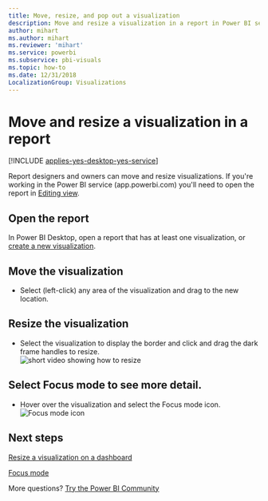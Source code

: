 ```yaml
---
title: Move, resize, and pop out a visualization
description: Move and resize a visualization in a report in Power BI service and Desktop
author: mihart
ms.author: mihart
ms.reviewer: 'mihart'
ms.service: powerbi
ms.subservice: pbi-visuals
ms.topic: how-to
ms.date: 12/31/2018
LocalizationGroup: Visualizations
---
```

# Move and resize a visualization in a report

[!INCLUDE [applies-yes-desktop-yes-service](../includes/applies-yes-desktop-yes-service.md)]

Report designers and owners can move and resize visualizations. If you're working in the Power BI service (app.powerbi.com) you'll need to open the report in [Editing view](../create-reports/service-interact-with-a-report-in-editing-view.md). 

## Open the report
In Power BI Desktop, open a report that has at least one visualization, or [create a new visualization](power-bi-report-add-visualizations-i.md). 

## Move the visualization
* Select (left-click) any area of the visualization and drag to the new location.

## Resize the visualization
* Select the visualization to display the border and click and drag the dark frame handles to resize.  
  ![short video showing how to resize](media/power-bi-visualization-move-and-resize/untitled.gif)

## Select Focus mode to see more detail.
* Hover over the visualization and select the Focus mode icon.
  ![Focus mode icon](media/power-bi-visualization-move-and-resize/pbi_popouticon.jpg)

## Next steps
[Resize a visualization on a dashboard](../create-reports/service-dashboard-edit-tile.md)  

[Focus mode](../consumer/end-user-focus.md)

More questions? [Try the Power BI Community](https://community.powerbi.com/)

